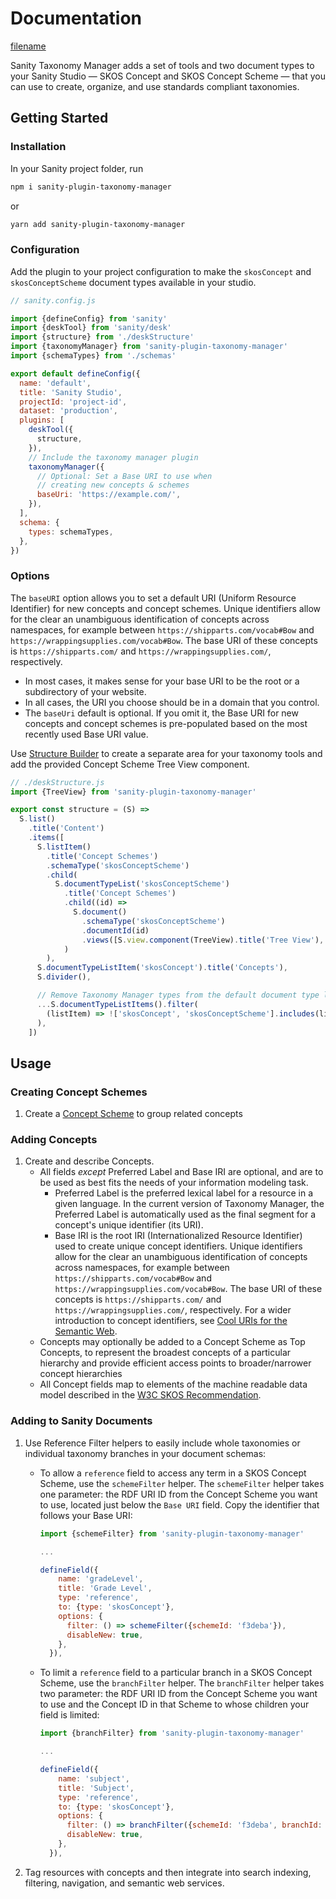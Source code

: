 <h1 class="title">Documentation</h1>

[filename](_includes/shields.md ':include')

<p class='large'>Sanity Taxonomy Manager adds a set of tools and two document types to your Sanity Studio &mdash; SKOS Concept and SKOS Concept Scheme &mdash; that you can use to create, organize, and use standards compliant taxonomies.<p>

## Getting Started

### Installation

In your Sanity project folder, run

```bash
npm i sanity-plugin-taxonomy-manager
```

or

```bash
yarn add sanity-plugin-taxonomy-manager
```

### Configuration

Add the plugin to your project configuration to make the `skosConcept` and `skosConceptScheme` document types available in your studio.

```js
// sanity.config.js

import {defineConfig} from 'sanity'
import {deskTool} from 'sanity/desk'
import {structure} from './deskStructure'
import {taxonomyManager} from 'sanity-plugin-taxonomy-manager'
import {schemaTypes} from './schemas'

export default defineConfig({
  name: 'default',
  title: 'Sanity Studio',
  projectId: 'project-id',
  dataset: 'production',
  plugins: [
    deskTool({
      structure,
    }),
    // Include the taxonomy manager plugin
    taxonomyManager({
      // Optional: Set a Base URI to use when
      // creating new concepts & schemes
      baseUri: 'https://example.com/',
    }),
  ],
  schema: {
    types: schemaTypes,
  },
})
```

### Options

The `baseURI` option allows you to set a default URI (Uniform Resource Identifier) for new concepts and concept schemes. Unique identifiers allow for the clear an unambiguous identification of concepts across namespaces, for example between `https://shipparts.com/vocab#Bow` and `https://wrappingsupplies.com/vocab#Bow`. The base URI of these concepts is `https://shipparts.com/` and `https://wrappingsupplies.com/`, respectively.

- In most cases, it makes sense for your base URI to be the root or a subdirectory of your website.
- In all cases, the URI you choose should be in a domain that you control.
- The `baseUri` default is optional. If you omit it, the Base URI for new concepts and concept schemes is pre-populated based on the most recently used Base URI value.

Use [Structure Builder](https://www.sanity.io/docs/structure-builder-reference) to create a separate area for your taxonomy tools and add the provided Concept Scheme Tree View component.

```js
// ./deskStructure.js
import {TreeView} from 'sanity-plugin-taxonomy-manager'

export const structure = (S) =>
  S.list()
    .title('Content')
    .items([
      S.listItem()
        .title('Concept Schemes')
        .schemaType('skosConceptScheme')
        .child(
          S.documentTypeList('skosConceptScheme')
            .title('Concept Schemes')
            .child((id) =>
              S.document()
                .schemaType('skosConceptScheme')
                .documentId(id)
                .views([S.view.component(TreeView).title('Tree View'), S.view.form()])
            )
        ),
      S.documentTypeListItem('skosConcept').title('Concepts'),
      S.divider(),

      // Remove Taxonomy Manager types from the default document type list
      ...S.documentTypeListItems().filter(
        (listItem) => !['skosConcept', 'skosConceptScheme'].includes(listItem.getId())
      ),
    ])
```

## Usage

### Creating Concept Schemes
1. Create a [Concept Scheme](https://www.w3.org/TR/skos-reference/#schemes) to group related concepts

### Adding Concepts
1. Create and describe Concepts.
   - All fields _except_ Preferred Label and Base IRI are optional, and are to be used as best fits the needs of your information modeling task.
     - Preferred Label is the preferred lexical label for a resource in a given language. In the current version of Taxonomy Manager, the Preferred Label is automatically used as the final segment for a concept's unique identifier (its URI).
     - Base IRI is the root IRI (Internationalized Resource Identifier) used to create unique concept identifiers. Unique identifiers allow for the clear an unambiguous identification of concepts across namespaces, for example between `https://shipparts.com/vocab#Bow` and `https://wrappingsupplies.com/vocab#Bow`. The base URI of these concepts is `https://shipparts.com/` and `https://wrappingsupplies.com/`, respectively. For a wider introduction to concept identifiers, see [Cool URIs for the Semantic Web](https://www.w3.org/TR/cooluris/).
   - Concepts may optionally be added to a Concept Scheme as Top Concepts, to represent the broadest concepts of a particular hierarchy and provide efficient access points to broader/narrower concept hierarchies
   - All Concept fields map to elements of the machine readable data model described in the [W3C SKOS Recommendation](https://www.w3.org/TR/skos-reference/).

### Adding to Sanity Documents
1. Use Reference Filter helpers to easily include whole taxonomies or individual taxonomy branches in your document schemas:

   - To allow a `reference` field to access any term in a SKOS Concept Scheme, use the `schemeFilter` helper. The `schemeFilter` helper takes one parameter: the RDF URI ID from the Concept Scheme you want to use, located just below the `Base URI` field. Copy the identifier that follows your Base URI:

     ```js
     import {schemeFilter} from 'sanity-plugin-taxonomy-manager'

     ...

     defineField({
         name: 'gradeLevel',
         title: 'Grade Level',
         type: 'reference',
         to: {type: 'skosConcept'},
         options: {
           filter: () => schemeFilter({schemeId: 'f3deba'}),
           disableNew: true,
         },
       }),
     ```

   - To limit a `reference` field to a particular branch in a SKOS Concept Scheme, use the `branchFilter` helper. The `branchFilter` helper takes two parameter: the RDF URI ID from the Concept Scheme you want to use and the Concept ID in that Scheme to whose children your field is limited:

     ```js
     import {branchFilter} from 'sanity-plugin-taxonomy-manager'

     ...

     defineField({
         name: 'subject',
         title: 'Subject',
         type: 'reference',
         to: {type: 'skosConcept'},
         options: {
           filter: () => branchFilter({schemeId: 'f3deba', branchId: '25f826'}),
           disableNew: true,
         },
       }),
     ```

1. Tag resources with concepts and then integrate into search indexing, filtering, navigation, and semantic web services.
